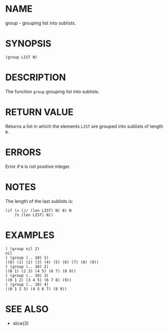 # NAME
group - grouping list into sublists.

# SYNOPSIS

    (group LIST N)

# DESCRIPTION
The function `group` grouping list into sublists.

# RETURN VALUE
Returns a list in which the elements `LIST` are grouped into sublists of length `N`.

# ERRORS
Error if `N` is not positive integer.

# NOTES
The length of the last sublists is:

    (if (= (// (len LIST) N) 0) N
        (% (len LIST) N))

# EXAMPLES

    ) (group nil 2)
    nil
    ) (group (.. 10) 1)
    ((0) (1) (2) (3) (4) (5) (6) (7) (8) (9))
    ) (group (.. 10) 2)
    ((0 1) (2 3) (4 5) (6 7) (8 9))
    ) (group (.. 10) 3)
    ((0 1 2) (3 4 5) (6 7 8) (9))
    ) (group (.. 10) 4)
    ((0 1 2 3) (4 5 6 7) (8 9))

# SEE ALSO
- slice(3)
